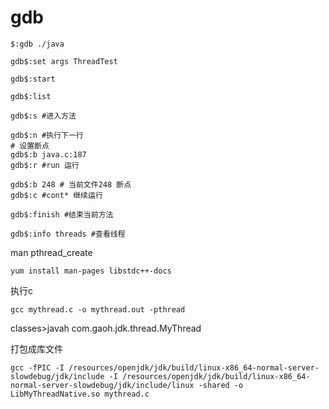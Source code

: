 # gdb

```shell
$:gdb ./java

gdb$:set args ThreadTest

gdb$:start

gdb$:list

gdb$:s #进入方法

gdb$:n #执行下一行
# 设置断点
gdb$:b java.c:187
gdb$:r #run 运行

gdb$:b 248 # 当前文件248 断点
gdb$:c #cont* 继续运行

gdb$:finish #结束当前方法

gdb$:info threads #查看线程
```



man pthread_create

```shell
yum install man-pages libstdc++-docs
```





执行c

```shell
gcc mythread.c -o mythread.out -pthread
```





classes>javah com.gaoh.jdk.thread.MyThread

打包成库文件

```shell
gcc -fPIC -I /resources/openjdk/jdk/build/linux-x86_64-normal-server-slowdebug/jdk/include -I /resources/openjdk/jdk/build/linux-x86_64-normal-server-slowdebug/jdk/include/linux -shared -o LibMyThreadNative.so mythread.c
```

